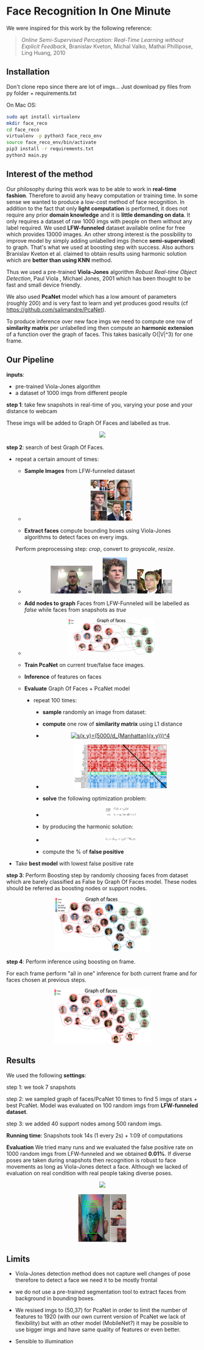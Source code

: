 # Face Recognition In One Minute

We were inspired for this work by the following reference:

> *Online Semi-Supervised Perception: Real-Time Learning without Explicit Feedback*, Branislav Kveton, Michal Valko, Mathai Phillipose, Ling Huang, 2010

## Installation

Don't clone repo since there are lot of imgs... Just download py files from py folder + requirements.txt

On Mac OS:

```sh
sudo apt install virtualenv
mkdir face_reco
cd face_reco
virtualenv -p python3 face_reco_env
source face_reco_env/bin/activate
pip3 install -r requirements.txt
python3 main.py
```


## Interest of the method

Our philosophy during this work was to be able to work in **real-time fashion**. Therefore to avoid any heavy computation or training time. In some sense we wanted to produce a low-cost method of face recognition. In addition to the fact that only **light computation** is performed, it does not require any prior **domain knowledge** and it is **little demanding on data**. It only requires a dataset of raw 1000 imgs with people on them without any label required. We used **LFW-funneled** dataset available online for free which provides 13000 images. An other strong interest is the possibility to improve model by simply adding unlabelled imgs (hence **semi-supervised**) to graph. That's what we used at boosting step with success. Also authors Branislav Kveton et al. claimed to obtain results using harmonic solution which are **better than using KNN** method.

Thus we used a pre-trained **Viola-Jones** algorithm *Robust Real-time Object Detection*, Paul Viola , Michael Jones, 2001 which has been thought to be fast and small device friendly. 

We also used **PcaNet** model which has a low amount of parameters (roughly 200) and is very fast to learn and yet produces good results (cf https://github.com/salimandre/PcaNet).

To produce inference over new face imgs we need to compute one row of **similarity matrix** per unlabelled img then compute an **harmonic extension** of a function over the graph of faces. This takes basically O(|V|^3) for one frame.


## Our Pipeline

**inputs**: 
  * pre-trained Viola-Jones algorithm
  * a dataset of 1000 imgs from different people


**step 1**: take few snapshots in real-time of you, varying your pose and your distance to webcam 

These imgs will be added to Graph Of Faces and labelled as true.

<p align="center">
  <img src="img/real_time_label.gif" width="24%">
</p>

**step 2**: search of best Graph Of Faces.
  
  - repeat a certain amount of times:
  
    - **Sample Images** from LFW-funneled dataset
    - <p align="center"><img src="img/my_stars.png" width="24%"></p>
    - **Extract faces** compute bounding boxes using Viola-Jones algorithms to detect faces on every imgs.   
    
    Perform preprocessing step: *crop*, convert to *grayscale*, *resize*.
    
    - <p align="center"><img src="img/my_face.png" width="24%"><img src="img/my_face_pp.png" width="6%"><img src="img/my_stars_jesse.png" width="14%"><img src="img/jesse_pp.png" width="6%"><img src="img/my_stars_leo.png" width="14%"><img src="img/leo_pp.png" width="6%"></p>
    
    - **Add nodes to graph** Faces from LFW-Funneled will be labelled as *false* while faces from snapshots as *true*
    - <p align="center"><img src="img/graph_0_bis.png" width="50%"></p>
    - **Train PcaNet** on current true/false face images.
    - **Inference** of features on faces
    - **Evaluate** Graph Of Faces + PcaNet model
     
      - repeat 100 times:
      
        - **sample** randomly an image from dataset:
      
        - **compute** one row of **similarity matrix** using L1 distance
        - <p align="center"><a href="https://www.codecogs.com/eqnedit.php?latex=s(x,y)=(5000/d_{Manhattan}(x,y)))^4" target="_blank"><img src="https://latex.codecogs.com/gif.latex?s(x,y)=(5000/d_{Manhattan}(x,y)))^4" title="s(x,y)=(5000/d_{Manhattan}(x,y)))^4" /></a></p >

        - <p align="center"><img src="img/simmat_1.png" width="60%"></p>
        - **solve** the following optimization problem:
        - <p align="center"><img src="img/eq_1.png" width="20%"></p>

        - by producing the harmonic solution:

        - <p align="center"><img src="img/eq_2.png" width="20%"></p>
        - compute the % of **false positive** 
   - Take **best model** with lowest false positive rate

**step 3**: Perform Boosting step by randomly choosing faces from dataset which are barely classified as False by Graph Of Faces model. These nodes should be referred as boosting nodes or support nodes.

<p align="center">
  <img src="img/graph_1.png" width="50%">
</p>

**step 4**: Perform inference using boosting on frame.

For each frame perform "all in one" inference for both current frame and for faces chosen at previous steps.

<p align="center">
  <img src="img/graph_2_bis.png" width="50%">
</p>

## Results

We used the following **settings**: 

step 1: we took 7 snapshots

step 2: we sampled graph of faces/PcaNet 10 times to find 5 imgs of stars + best PcaNet. Model was evaluated on 100 random imgs from **LFW-funneled dataset**.

step 3: we added 40 support nodes among 500 random imgs. 

**Running time**: Snapshots took 14s (1 every 2s) + 1:09 of computations

**Evaluation** We tried many runs and we evaluated the false positive rate on 1000 random imgs from LFW-funneled and we obtained **0.01%**. If diverse poses are taken during snapshots then recognition is robust to face movements as long as Viola-Jones detect a face. Although we lacked of evaluation on real condition with real people taking diverse poses.

<p align="center">
  <img src="img/result_one_minute.gif" width="24%">
</p>

<p align="center">
  <img src="img/results_quad.png" width="25%">
</p>

## Limits

* Viola-Jones detection method does not capture well changes of pose therefore to detect a face we need it to be mostly frontal

* we do not use a pre-trained segmentation tool to extract faces from background in bounding boxes.

* We resised imgs to (50,37) for PcaNet in order to limit the number of features to 1920 (with our own current version of PcaNet we lack of flexibility) but with an other model (MobileNet?) it may be possible to use bigger imgs and have same quality of features or even better.

* Sensible to illumination
